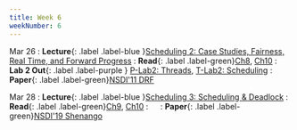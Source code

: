 ```yaml
---
title: Week 6
weekNumber: 6
---
```


Mar 26
: **Lecture**{: .label .label-blue }[Scheduling 2: Case Studies, Fairness, Real Time, and Forward Progress](/sp24/assets/slides/lec11_scheduling2.pdf)
    : **Read**{: .label .label-green}[Ch8](https://pages.cs.wisc.edu/~remzi/OSTEP/cpu-sched-mlfq.pdf), [Ch10](https://pages.cs.wisc.edu/~remzi/OSTEP/cpu-sched-multi.pdf)
: **Lab 2 Out**{: .label .label-purple } [P-Lab2: Threads](https://pkuflyingpig.gitbook.io/pintos/project-description/lab2-user-programs), [T-Lab2: Scheduling](https://pku-tacos.pages.dev/lab2-userprograms)
    : **Paper**{: .label .label-green}[NSDI'11 DRF](https://www.usenix.org/conference/nsdi11/dominant-resource-fairness-fair-allocation-multiple-resource-types)


Mar 28
: **Lecture**{: .label .label-blue }[Scheduling 3: Scheduling & Deadlock](/sp24/assets/slides/lec12_scheduling3.pdf)
    : **Read**{: .label .label-green}[Ch9](https://pages.cs.wisc.edu/~remzi/OSTEP/cpu-sched-lottery.pdf), [Ch10](https://pages.cs.wisc.edu/~remzi/OSTEP/cpu-sched-multi.pdf)
: &emsp;
    : **Paper**{: .label .label-green}[NSDI'19 Shenango](https://www.usenix.org/conference/nsdi19/presentation/ousterhout)
